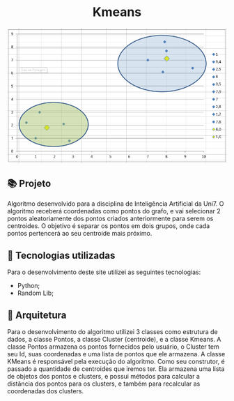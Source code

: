 <h1 align="center">
  Kmeans
</h1>

![Resultado final do projeto](.github/kmeans.png)

## 📚 Projeto

Algoritmo desenvolvido para a disciplina de Inteligência Artificial da Uni7. O algoritmo receberá coordenadas como pontos do grafo, e vai selecionar 2 pontos aleatoriamente dos pontos criados anteriormente para serem os centroides. O objetivo é separar os pontos em dois grupos, onde cada pontos pertencerá ao seu centroide mais próximo.

## 💼 Tecnologias utilizadas

Para o desenvolvimento deste site utilizei as seguintes tecnologias:

- Python;
- Random Lib;

## 🔧 Arquitetura

Para o desenvolvimento do algoritmo utilizei 3 classes como estrutura de dados, a classe Pontos, a classe Cluster (centroide), e a classe Kmeans. A classe Pontos armazena os pontos fornecidos pelo usuário, o Cluster tem seu Id, suas coordenadas e uma lista de pontos que ele armazena. A classe KMeans é responsável pela execução do algoritmo. Como seu construtor, é passado a quantidade de centroides que iremos ter. Ela armazena uma lista de objetos dos pontos e clusters, e possui métodos para calcular a distância dos pontos para os clusters, e também para recalcular as coordenadas dos clusters.
